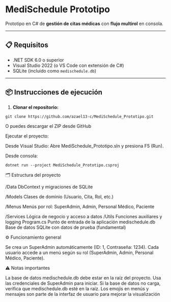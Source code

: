 # MediSchedule Prototipo

Prototipo en C# de **gestión de citas médicas** con **flujo multirol** en consola.

---

## 📋 Requisitos

- .NET SDK 6.0 o superior
- Visual Studio 2022 (o VS Code con extensión de C#)
- SQLite (incluido como `medischedule.db`)

---

## 📦 Instrucciones de ejecución

1. **Clonar el repositorio:**
```
git clone https://github.com/azael13-c/MediSchedule_Prototipo.git
```
O puedes descargar el ZIP desde GitHub

Ejecutar el proyecto:

Desde Visual Studio: Abre MediSchedule_Prototipo.sln y presiona F5 (Run).

Desde consola:
```
dotnet run --project MediSchedule_Prototipo.csproj
```
🗂 Estructura del proyecto

/Data	DbContext y migraciones de SQLite

/Models	Clases de dominio (Usuario, Cita, Rol, etc.)

/Menus	Menús por rol: SuperAdmin, Admin, Personal Médico, Paciente

/Services	Lógica de negocio y acceso a datos
/Utils	Funciones auxiliares y logging
Program.cs	Punto de entrada de la aplicación
medischedule.db	Base de datos SQLite con datos de prueba (fundamental)

⚙️ Funcionamiento general

Se crea un SuperAdmin automáticamente (ID: 1, Contraseña: 1234).
Cada usuario accede a un menú según su rol (SuperAdmin, Admin, Personal Médico, Paciente).

⚠️ Notas importantes

La base de datos medischedule.db debe estar en la raíz del proyecto.
Usa las credenciales de SuperAdmin para iniciar.
Si la base de datos no carga, verifica que medischedule.db esté en la raíz.
Los emojis en menús y mensajes son parte de la interfaz de usuario para mejorar la visualización
